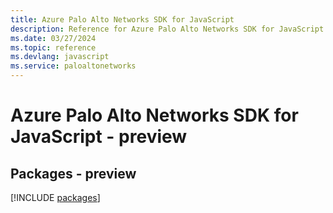```yaml
---
title: Azure Palo Alto Networks SDK for JavaScript
description: Reference for Azure Palo Alto Networks SDK for JavaScript
ms.date: 03/27/2024
ms.topic: reference
ms.devlang: javascript
ms.service: paloaltonetworks
---
```

# Azure Palo Alto Networks SDK for JavaScript - preview
## Packages - preview
[!INCLUDE [packages](palo-alto-networks-index.md)]
